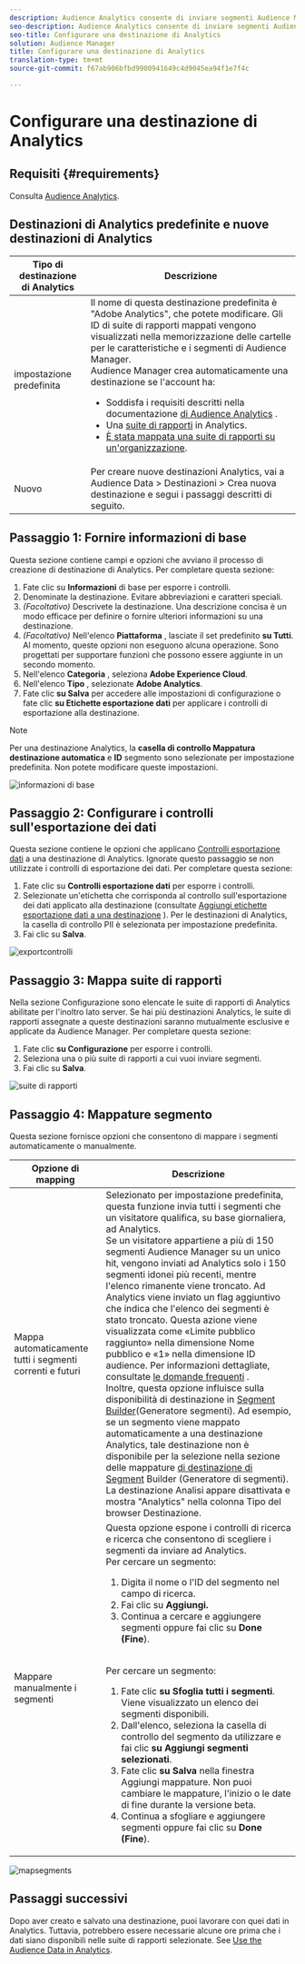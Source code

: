 ```yaml
---
description: Audience Analytics consente di inviare segmenti Audience Manager ad Analytics. Per utilizzare questa funzione è necessario creare una destinazione Analytics e mappare i segmenti su tale destinazione in Audience Manager.
seo-description: Audience Analytics consente di inviare segmenti Audience Manager ad Analytics. Per utilizzare questa funzione è necessario creare una destinazione Analytics e mappare i segmenti su tale destinazione in Audience Manager.
seo-title: Configurare una destinazione di Analytics
solution: Audience Manager
title: Configurare una destinazione di Analytics
translation-type: tm+mt
source-git-commit: f67ab906bfbd9900941649c4d9045ea94f1e7f4c

---
```



# Configurare una destinazione di Analytics

## Requisiti {#requirements}

Consulta [Audience Analytics](https://marketing.adobe.com/resources/help/en_US/analytics/audiences/).

## Destinazioni di Analytics predefinite e nuove destinazioni di Analytics

| Tipo di destinazione di Analytics | Descrizione |
|---|---|
| impostazione predefinita | Il nome di questa destinazione predefinita è "Adobe Analytics", che potete modificare. Gli ID di suite di rapporti mappati vengono visualizzati nella memorizzazione delle cartelle per le caratteristiche e i segmenti di Audience Manager. <br>Audience Manager crea automaticamente una destinazione se l'account ha: <br> <ul><li>Soddisfa i requisiti descritti nella documentazione [di Audience Analytics](https://marketing.adobe.com/resources/help/en_US/analytics/audiences/) .</li><li>Una [suite di rapporti](https://marketing.adobe.com/resources/help/en_US/sc/implement/ref-reports-report-suites.html) in Analytics.</li><li>[È stata mappata una suite di rapporti su un'organizzazione](https://marketing.adobe.com/resources/help/en_US/mcloud/report-suite-mapping.html).</li></ul> |
| Nuovo | Per creare nuove destinazioni Analytics, vai a Audience Data &gt; Destinazioni &gt; Crea nuova destinazione e segui i passaggi descritti di seguito. |

## Passaggio 1: Fornire informazioni di base

Questa sezione contiene campi e opzioni che avviano il processo di creazione di destinazione di Analytics. Per completare questa sezione:

1. Fate clic su **Informazioni** di base per esporre i controlli.
2. Denominate la destinazione. Evitare abbreviazioni e caratteri speciali.
3. *(Facoltativo)* Descrivete la destinazione. Una descrizione concisa è un modo efficace per definire o fornire ulteriori informazioni su una destinazione.
4. *(Facoltativo)* Nell'elenco **Piattaforma** , lasciate il set predefinito **su Tutti**. Al momento, queste opzioni non eseguono alcuna operazione. Sono progettati per supportare funzioni che possono essere aggiunte in un secondo momento.
5. Nell'elenco **Categoria** , seleziona **Adobe Experience Cloud**.
6. Nell'elenco **Tipo** , selezionate **Adobe Analytics**.
7. Fate clic **su Salva** per accedere alle impostazioni di configurazione o fate clic **su Etichette esportazione dati** per applicare i controlli di esportazione alla destinazione.

>[!NOTE]
>
>Per una destinazione Analytics, la **casella di controllo Mappatura destinazione automatica** e **ID** segmento sono selezionate per impostazione predefinita. Non potete modificare queste impostazioni.

![informazioni di base](assets/basicinformation.png)

## Passaggio 2: Configurare i controlli sull'esportazione dei dati

Questa sezione contiene le opzioni che applicano [Controlli esportazione dati](/help/using/features/data-export-controls.md) a una destinazione di Analytics. Ignorate questo passaggio se non utilizzate i controlli di esportazione dei dati. Per completare questa sezione:

1. Fate clic su **Controlli esportazione dati** per esporre i controlli.
2. Selezionate un'etichetta che corrisponda al controllo sull'esportazione dei dati applicato alla destinazione (consultate [Aggiungi etichette esportazione dati a una destinazione](/help/using/features/destinations/add-data-export-labels.md) ). Per le destinazioni di Analytics, la casella di controllo PII è selezionata per impostazione predefinita.
3. Fai clic su **Salva**.

![exportcontrolli](assets/exportControls.png)

## Passaggio 3: Mappa suite di rapporti

Nella sezione Configurazione sono elencate le suite di rapporti di Analytics abilitate per l'inoltro lato server. Se hai più destinazioni Analytics, le suite di rapporti assegnate a queste destinazioni saranno mutualmente esclusive e applicate da Audience Manager. Per completare questa sezione:

1. Fate clic **su Configurazione** per esporre i controlli.
2. Seleziona una o più suite di rapporti a cui vuoi inviare segmenti.
3. Fai clic su **Salva**.

![suite di rapporti](assets/reportSuites.png)

## Passaggio 4: Mappature segmento

Questa sezione fornisce opzioni che consentono di mappare i segmenti automaticamente o manualmente.

| Opzione di mapping | Descrizione |
|---|---|
| Mappa automaticamente tutti i segmenti correnti e futuri | Selezionato per impostazione predefinita, questa funzione invia tutti i segmenti che un visitatore qualifica, su base giornaliera, ad Analytics. <br>Se un visitatore appartiene a più di 150 segmenti Audience Manager su un unico hit, vengono inviati ad Analytics solo i 150 segmenti idonei più recenti, mentre l'elenco rimanente viene troncato. Ad Analytics viene inviato un flag aggiuntivo che indica che l'elenco dei segmenti è stato troncato. Questa azione viene visualizzata come «Limite pubblico raggiunto» nella dimensione Nome pubblico e «1» nella dimensione ID audience. Per informazioni dettagliate, consultate [le domande frequenti](https://marketing.adobe.com/resources/help/en_US/analytics/audiences/mc-audiences-faqs.html) . <br>Inoltre, questa opzione influisce sulla disponibilità di destinazione in [Segment Builder](/help/using/features/segments/segment-builder.md)(Generatore segmenti). Ad esempio, se un segmento viene mappato automaticamente a una destinazione Analytics, tale destinazione non è disponibile per la selezione nella sezione delle mappature [di destinazione di Segment](/help/using/features/segments/segment-builder.md#segment-builder-controls-destinations) Builder (Generatore di segmenti). La destinazione Analisi appare disattivata e mostra "Analytics" nella colonna Tipo del browser Destinazione. |
| Mappare manualmente i segmenti | Questa opzione espone i controlli di ricerca e ricerca che consentono di scegliere i segmenti da inviare ad Analytics. <br>Per cercare un segmento: <br> <ol><li>Digita il nome o l'ID del segmento nel campo di ricerca.</li><li>Fai clic su <b>Aggiungi.</b></li><li>Continua a cercare e aggiungere segmenti oppure fai clic su <b>Done (Fine</b>).</li></ol><br>Per cercare un segmento: <ol><li>Fate clic <b>su Sfoglia tutti i segmenti</b>. Viene visualizzato un elenco dei segmenti disponibili.</li><li>Dall'elenco, seleziona la casella di controllo del segmento da utilizzare e fai clic <b>su Aggiungi segmenti selezionati</b>.</li><li>Fate clic <b>su Salva</b> nella finestra Aggiungi mappature. Non puoi cambiare le mappature, l'inizio o le date di fine durante la versione beta.</li><li>Continua a sfogliare e aggiungere segmenti oppure fai clic su <b>Done (Fine</b>).</li></ol> |

![mapsegments](assets/mapSegments.png)

## Passaggi successivi

Dopo aver creato e salvato una destinazione, puoi lavorare con quei dati in Analytics. Tuttavia, potrebbero essere necessarie alcune ore prima che i dati siano disponibili nelle suite di rapporti selezionate. See [Use the Audience Data in Analytics](https://marketing.adobe.com/resources/help/en_US/analytics/audiences/use-audience-data-analytics.html).



